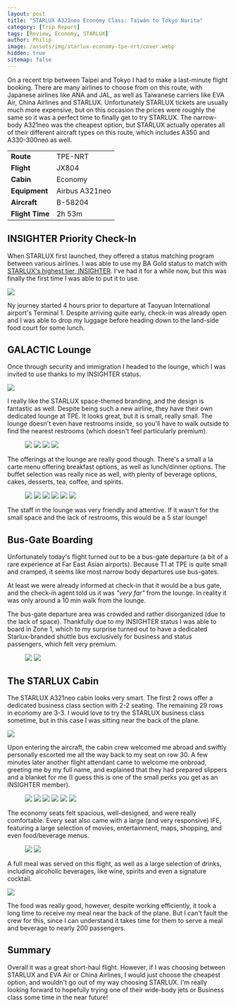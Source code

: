 ```yaml
---
layout: post
title: "STARLUX A321neo Economy Class: Taiwán to Tokyo Narita"
category: [Trip Report]
tags: [Review, Economy, STARLUX]
author: Philip
image: /assets/img/starlux-economy-tpe-nrt/cover.webp
hidden: true
sitemap: false
---
```


On a recent trip between Taipei and Tokyo I had to make a last-minute flight booking. There are many airlines to choose from on this route, with Japanese airlines like ANA and JAL, as well as Taiwanese carriers like EVA Air, China Airlines and STARLUX. Unfortunately STARLUX tickets are usually much more expensive, but on this occasion the prices were roughly the same so it was a perfect time to finally get to try STARLUX. The narrow-body A321neo was the cheapest option, but STARLUX actually operates all of their different aircraft types on this route, which includes A350 and A330-300neo as well.

<table>
<tr>
  <td><b>Route</b></td>
  <td>TPE-NRT</td>
</tr>
<tr>
  <td><b>Flight</b></td>
  <td>JX804</td>
</tr>
<tr>
  <td><b>Cabin</b></td>
  <td>Economy</td>
</tr>
<tr>
  <td><b>Equipment</b></td>
  <td>Airbus A321neo</td>
</tr>
<tr>
  <td><b>Aircraft</b></td>
  <td>B-58204</td>
</tr>
<tr>
  <td><b>Flight Time</b></td>
  <td>2h 53m</td>
</tr>
</table>

## INSIGHTER Priority Check-In

When STARLUX first launched, they offered a status matching program between various airlines. I was able to use my BA Gold status to match with [STARLUX's highest tier, INSIGHTER](https://www.starlux-airlines.com/en-TW/cosmile/cosmile-plan/tier-privileges). I've had it for a while now, but this was finally the first time I was able to put it to use.

<img src="/assets/img/starlux-economy-tpe-nrt/tier.webp" />

Ny journey started 4 hours prior to departure at Taoyuan International airport's Terminal 1. Despite arriving quite early, check-in was already open and I was able to drop my luggage before heading down to the land-side food court for some lunch.

## GALACTIC Lounge

Once through security and immigration I headed to the lounge, which I was invited to use thanks to my INSIGHTER status.

<img src="/assets/img/starlux-economy-tpe-nrt/lounge-pass.webp" />

I really like the STARLUX space-themed branding, and the design is fantastic as well. Despite being such a new airline, they have their own dedicated lounge at TPE. It looks great, but it is small, really small. The lounge doesn't even have restrooms inside, so you'll have to walk outside to find the nearest restrooms (which doesn't feel particularly premium).

<figure>
<img src="/assets/img/starlux-economy-tpe-nrt/lounge1.webp" />
<img src="/assets/img/starlux-economy-tpe-nrt/lounge2.webp" />
<img src="/assets/img/starlux-economy-tpe-nrt/lounge3.webp" />
<img src="/assets/img/starlux-economy-tpe-nrt/lounge9.webp" />
</figure>

The offerings at the lounge are really good though. There's a small a la carte menu offering breakfast options, as well as lunch/dinner options. The buffet selection was really nice as well, with plenty of beverage options, cakes, desserts, tea, coffee, and spirits.

<figure>
<img src="/assets/img/starlux-economy-tpe-nrt/lounge4.webp" />
<img src="/assets/img/starlux-economy-tpe-nrt/lounge5.webp" />
<img src="/assets/img/starlux-economy-tpe-nrt/lounge6.webp" />
<img src="/assets/img/starlux-economy-tpe-nrt/lounge7.webp" />
<img src="/assets/img/starlux-economy-tpe-nrt/lounge8.webp" />
<img src="/assets/img/starlux-economy-tpe-nrt/lounge10.webp" />
</figure>

The staff in the lounge was very friendly and attentive. If it wasn't for the small space and the lack of restrooms, this would be a 5 star lounge!

## Bus-Gate Boarding

Unfortunately today's flight turned out to be a bus-gate departure (a bit of a rare experience at Far East Asian airports). Because T1 at TPE is quite small and cramped, it seems like most narrow body departures use bus-gates.

At least we were already informed at check-in that it would be a bus gate, and the check-in agent told us it was *"very far"* from the lounge. In reality it was only around a 10 min walk from the lounge.

The bus-gate departure area was crowded and rather disorganized (due to the lack of space). Thankfully due to my INSIGHTER status I was able to board in Zone 1, which to my surprise turned out to have a dedicated Starlux-branded shuttle bus exclusively for business and status passengers, which felt very premium.

<figure>
<img src="/assets/img/starlux-economy-tpe-nrt/bus.webp" />
<img src="/assets/img/starlux-economy-tpe-nrt/plane.webp" />
</figure>

## The STARLUX Cabin

The STARLUX A321neo cabin looks very smart. The first 2 rows offer a dedicated business class section with 2-2 seating. The remaining 29 rows in economy are 3-3. I would love to try the STARLUX business class sometime, but in this case I was sitting near the back of the plane.

<img src="/assets/img/starlux-economy-tpe-nrt/seatmap.webp" />

Upon entering the aircraft, the cabin crew welcomed me abroad and swiftly personally escorted me all the way back to my seat on row 30. A few minutes later another flight attendant came to welcome me onbroad, greeting me by my full name, and explained that they had prepared slippers and a blanket for me (I guess this is one of the small perks you get as an INSIGHTER member).

<figure>
<img src="/assets/img/starlux-economy-tpe-nrt/cabin2.webp" />
<img src="/assets/img/starlux-economy-tpe-nrt/cabin6.webp" />
<img src="/assets/img/starlux-economy-tpe-nrt/cabin7.webp" />
<img src="/assets/img/starlux-economy-tpe-nrt/cabin8.webp" />
<img src="/assets/img/starlux-economy-tpe-nrt/cabin9.webp" />
<img src="/assets/img/starlux-economy-tpe-nrt/ife1.webp" />
</figure>

The economy seats felt spacious, well-designed, and were really comfortable. Every seat also came with a large (and very responsive) IFE, featuring a large selection of movies, entertainment, maps, shopping, and even food/beverage menus.

<figure>
<img src="/assets/img/starlux-economy-tpe-nrt/ife2.webp" />
<img src="/assets/img/starlux-economy-tpe-nrt/ife3.webp" />
</figure>

A full meal was served on this flight, as well as a large selection of drinks, including alcoholic beverages, like wine, spirits and even a signature cocktail.

<img src="/assets/img/starlux-economy-tpe-nrt/meal.webp" />

The food was really good, however, despite working efficiently, it took a long time to receive my meal near the back of the plane. But I can't fault the crew for this, since I can understand it takes time for them to serve a meal and beverage to nearly 200 passengers.

## Summary

Overall it was a great short-haul flight. However, if I was choosing between STARLUX and EVA Air or China Airlines, I would just choose the cheapest option, and wouldn't go out of my way choosing STARLUX. I'm really looking forward to hopefully trying one of their wide-body jets or Business class some time in the near future!
